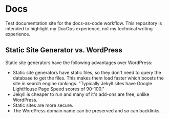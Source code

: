 # Docs
Test documentation site for the docs-as-code workflow. This repository is intended to highlight my DocOps experience, not my technical writing experience.

## Static Site Generator vs. WordPress
Static site generators have the following advantages over WordPress:
- Static site generators have static files, so they don't need to query the database to get the files. This makes them load faster which boosts the site in search engine rankings. "Typically Jekyll sites have Google LightHouse Page Speed scores of 90-100."
- Jekyll is cheaper to run and many of it's add-ons are free, unlike WordPress.
- Static sites are more secure.
- The WordPress domain name can be preserved and so can backlinks. 
